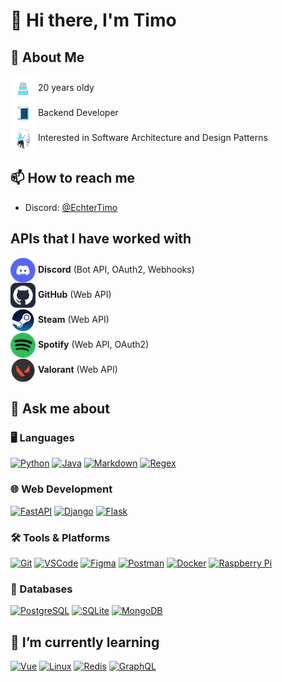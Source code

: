 # 👋 Hi there, I'm Timo

## 👀 About Me

<img src="images/birthday.svg" alt="discord" style="vertical-align: middle; width: 40px; height: 40px;"> 20 years oldy<br>
<img src="images/coding.svg" alt="discord" style="vertical-align: middle; width: 40px; height: 40px;"> Backend Developer<br>
<img src="images/architect.svg" alt="discord" style="vertical-align: middle; width: 40px; height: 40px;"> Interested in Software Architecture and Design Patterns<br>

## 📫 How to reach me

- Discord: [@EchterTimo](https://discordapp.com/users/EchterTimo.md)

## APIs that I have worked with

<img src="images/discord.svg" alt="discord" style="vertical-align: middle; width: 40px; height: 40px;"> **Discord** (Bot API, OAuth2, Webhooks)<br>
<img src="images/github.svg" alt="github" style="vertical-align: middle; width: 40px; height: 40px;"> **GitHub** (Web API)<br>
<img src="images/steam.svg" alt="steam" style="vertical-align: middle; width: 40px; height: 40px;"> **Steam** (Web API)<br>
<img src="images/spotify.svg" alt="spotify" style="vertical-align: middle; width: 40px; height: 40px;"> **Spotify** (Web API, OAuth2)<br>
<img src="images/valorant.svg" alt="valorant" style="vertical-align: middle; width: 40px; height: 40px;"> **Valorant** (Web API)<br>

## 💬 Ask me about

### 🖥️ Languages

[![Python](https://skillicons.dev/icons?i=python)](https://vuejs.org/)
[![Java](https://skillicons.dev/icons?i=java)](https://www.java.com/)
[![Markdown](https://skillicons.dev/icons?i=md)](https://vuejs.org/)
[![Regex](https://skillicons.dev/icons?i=regex)](https://regex101.com/)

### 🌐 Web Development

[![FastAPI](https://skillicons.dev/icons?i=fastapi)](https://fastapi.tiangolo.com/)
[![Django](https://skillicons.dev/icons?i=django)](https://www.djangoproject.com/)
[![Flask](https://skillicons.dev/icons?i=flask)](https://flask.palletsprojects.com/en/2.3.x/)

### 🛠️ Tools & Platforms

[![Git](https://skillicons.dev/icons?i=git)](https://git-scm.com/)
[![VSCode](https://skillicons.dev/icons?i=vscode)](https://code.visualstudio.com/)
[![Figma](https://skillicons.dev/icons?i=figma)](https://www.figma.com/)
[![Postman](https://skillicons.dev/icons?i=postman)](https://www.postman.com/)
[![Docker](https://skillicons.dev/icons?i=docker)](https://www.docker.com/)
[![Raspberry Pi](https://skillicons.dev/icons?i=raspberrypi)](https://www.raspberrypi.org/)

### 💾 Databases

[![PostgreSQL](https://skillicons.dev/icons?i=postgres)](https://www.postgresql.org/)
[![SQLite](https://skillicons.dev/icons?i=sqlite)](https://www.sqlite.org/index.html)
[![MongoDB](https://skillicons.dev/icons?i=mongodb)](https://www.mongodb.com/)

## 🌱 I’m currently learning

[![Vue](https://skillicons.dev/icons?i=vue)](https://vuejs.org/)
[![Linux](https://skillicons.dev/icons?i=linux)](https://vuejs.org/)
[![Redis](https://skillicons.dev/icons?i=redis)](https://redis.io/)
[![GraphQL](https://skillicons.dev/icons?i=graphql)](https://graphql.org/)
